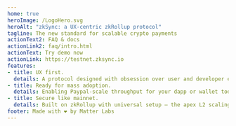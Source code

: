 ```yaml
---
home: true
heroImage: /LogoHero.svg
heroAlt: "zkSync: a UX-centric zkRollup protocol"
tagline: The new standard for scalable crypto payments
actionText2: FAQ & docs
actionLink2: faq/intro.html
actionText: Try demo now
actionLink: https://testnet.zksync.io
features:
- title: UX first.
  details: A protocol designed with obsession over user and developer experience.
- title: Ready for mass adoption.
  details: Enabling Paypal-scale throughput for your dapp or wallet today.
- title: Secure like mainnet.
  details: Built on zkRollup with universal setup — the apex L2 scaling solution.
footer: Made with ❤️ by Matter Labs
---
```

